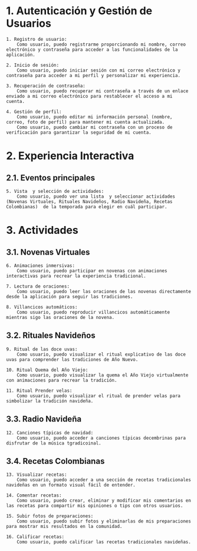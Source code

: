 # 1. Autenticación y Gestión de Usuarios

    1. Registro de usuario:
        Como usuario, puedo registrarme proporcionando mi nombre, correo electrónico y contraseña para acceder a las funcionalidades de la aplicación.

    2. Inicio de sesión:
        Como usuario, puedo iniciar sesión con mi correo electrónico y contraseña para acceder a mi perfil y personalizar mi experiencia.

    3. Recuperación de contraseña:
        Como usuario, puedo recuperar mi contraseña a través de un enlace enviado a mi correo electrónico para restablecer el acceso a mi cuenta.

    4. Gestión de perfil:
        Como usuario, puedo editar mi información personal (nombre, correo, foto de perfil) para mantener mi cuenta actualizada.
        Como usuario, puedo cambiar mi contraseña con un proceso de verificación para garantizar la seguridad de mi cuenta.

# 2. Experiencia Interactiva

## 2.1. Eventos principales

    5. Vista  y selección de actividades:
        Como usuario, puedo ver una lista  y seleccionar actividades (Novenas Virtuales, Rituales Navideños, Radio Navideña, Recetas Colombianas)  de la temporada para elegir en cuál participar.

# 3. Actividades

## 3.1. Novenas Virtuales

    6. Animaciones inmersivas:
        Como usuario, puedo participar en novenas con animaciones interactivas para recrear la experiencia tradicional.

    7. Lectura de oraciones:
        Como usuario, puedo leer las oraciones de las novenas directamente desde la aplicación para seguir las tradiciones.

    8. Villancicos automáticos:
        Como usuario, puedo reproducir villancicos automáticamente mientras sigo las oraciones de la novena.

## 3.2. Rituales Navideños 

    9. Ritual de las doce uvas:
        Como usuario, puedo visualizar el ritual explicativo de las doce uvas para comprender las tradiciones de Año Nuevo.

    10. Ritual Quema del Año Viejo:
        Como usuario, puedo visualizar la quema el Año Viejo virtualmente con animaciones para recrear la tradición.

    11. Ritual Prender velas:
        Como usuario, puedo visualizar el ritual de prender velas para simbolizar la tradición navideña.

## 3.3. Radio Navideña

    12. Canciones típicas de navidad:
        Como usuario, puedo acceder a canciones típicas decembrinas para disfrutar de la música tgradicoinal.

## 3.4. Recetas Colombianas

    13. Visualizar recetas:
        Como usuario, puedo acceder a una sección de recetas tradicionales navideñas en un formato visual fácil de entender.

    14. Comentar recetas:
        Como usuario, puedo crear, eliminar y modificar mis comentarios en las recetas para compartir mis opiniones o tips con otros usuarios. 

    15. Subir fotos de preparaciones:
        Como usuario, puedo subir fotos y eliminarlas de mis preparaciones para mostrar mis resultados en la comunidad.

    16. Calificar recetas:
        Como usuario, puedo calificar las recetas tradicionales navideñas.
